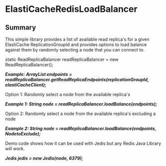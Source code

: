 # ElastiCacheRedisLoadBalancer

## Summary
This simple library provides a list of available read replica's for a given ElastiCache ReplicationGroupId and provides options to load
balance against them by randomly selecting a node that you can connect to.

static ReadReplicaBalancer readReplicaBalancer = new ReadReplicaBalancer();

<b><i>Example: ArrayList<String> endpoints = readReplicaBalancer.getReadReplicaEndpoints(replicationGroupId, elastiCacheClient);</b></i>

Option 1: Randomly select a node from the available replica's

<b><i>Example 1: String node = readReplicaBalancer.loadBalance(endpoints); </b></i>

Option 2: Randomly select a node from the available replica's excluding a node

<b><i>Example 2: String node = readReplicaBalancer.loadBalance(endpoints, NodetoExclude);</b></i>

Demo code shows how it can be used with Jedis but any Redis Java Library will work.

<b><i>Jedis jedis = new Jedis(node, 6379);</b></i>

